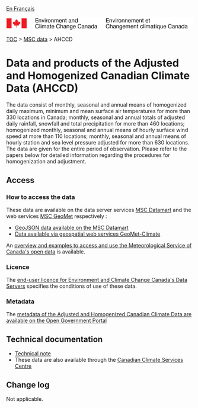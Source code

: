 [En Français](readme_ahccd_fr.md)

![ECCC logo](../../img_eccc-logo.png)

[TOC](../../readme_en.md) > [MSC data](../readme_en.md) > AHCCD


# Data and products of the Adjusted and Homogenized Canadian Climate Data (AHCCD) 

The data consist of monthly, seasonal and annual means of homogenized daily maximum, minimum and mean surface air temperatures for more than 330 locations in Canada; monthly, seasonal and annual totals of adjusted daily rainfall, snowfall and total precipitation for more than 460 locations; homogenized monthly, seasonal and annual means of hourly surface wind speed at more than 110 locations; monthly, seasonal and annual means of hourly station and sea level pressure adjusted for more than 630 locations. The data are given for the entire period of observation. Please refer to the papers below for detailed information regarding the procedures for homogenization and adjustment. 

## Access

### How to access the data

These data are available on the data server services [MSC Datamart](../../msc-datamart/readme_en.md) and the web services [MSC GeoMet](../../msc-geomet/readme_en.md) respectively :

* [GeoJSON data available on the MSC Datamart](readme_ahccd-datamart_en.md) 
* [Data available via geospatial web services GeoMet-Climate](../../msc-geomet/readme_en.md)

An [overview and examples to access and use the Meteorological Service of Canada's open data](../../usage/readme_en.md) is available.

### Licence

The [end-user licence for Environment and Climate Change Canada's Data Servers](../../licence/readme_en.md) specifies the conditions of use of these data.

### Metadata

The [metadata of the Adjusted and Homogenized Canadian Climate Data are available on the Open Government Portal](https://open.canada.ca/data/en/dataset/9c4ebc00-3ea4-4fe0-8bf2-66cfe1cddd1d)

## Technical documentation

* [Technical note](https://collaboration.cmc.ec.gc.ca/cmc/cmos/public_doc/msc-data/climate_ahccd/AHCCD_Technical_Documentation_en.pdf)
* These data are also available through the [Canadian Climate Services Centre](https://www.canada.ca/en/environment-climate-change/services/climate-change/canadian-centre-climate-services/about.html)

## Change log

Not applicable.

